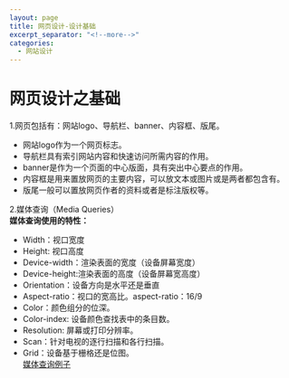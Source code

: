 ```yaml
---
layout: page
title: 网页设计-设计基础
excerpt_separator: "<!--more-->"
categories:
  - 网站设计
---
```

# 网页设计之基础
1.网页包括有：网站logo、导航栏、banner、内容框、版尾。<!--more-->
* 网站logo作为一个网页标志。
* 导航栏具有索引网站内容和快速访问所需内容的作用。
* banner是作为一个页面的中心版面，具有突出中心要点的作用。
* 内容框是用来置放网页的主要内容，可以放文本或图片或是两者都包含有。
* 版尾一般可以置放网页作者的资料或者是标注版权等。

2.媒体查询（Media Queries）<br>
**媒体查询使用的特性：**
* Width：视口宽度
* Height: 视口高度
* Device-width：渲染表面的宽度（设备屏幕宽度）
* Device-height:渲染表面的高度（设备屏幕宽高度）
* Orientation：设备方向是水平还是垂直
* Aspect-ratio：视口的宽高比。aspect-ratio：16/9
* Color：颜色组分的位深。
* Color-index: 设备颜色查找表中的条目数。
* Resolution: 屏幕或打印分辨率。
* Scan：针对电视的逐行扫描和各行扫描。
* Grid：设备基于栅格还是位图。 <br>
[媒体查询例子](https://www.runoob.com/try/try.php?filename=trycss3_media_example1)
